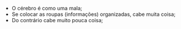 - O cérebro é como uma mala;
- Se colocar as roupas (informações) organizadas, cabe muita coisa;
- Do contrário cabe muito pouca coisa;